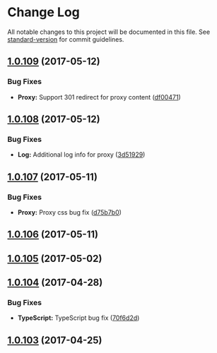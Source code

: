 # Change Log

All notable changes to this project will be documented in this file. See [standard-version](https://github.com/conventional-changelog/standard-version) for commit guidelines.

<a name="1.0.109"></a>
## [1.0.109](https://github.com/CrazySquirrel/UniqueTransport/compare/v1.0.108...v1.0.109) (2017-05-12)


### Bug Fixes

* **Proxy:** Support 301 redirect for proxy content ([df00471](https://github.com/CrazySquirrel/UniqueTransport/commit/df00471))



<a name="1.0.108"></a>
## [1.0.108](https://github.com/CrazySquirrel/UniqueTransport/compare/v1.0.107...v1.0.108) (2017-05-12)


### Bug Fixes

* **Log:** Additional log info for proxy ([3d51929](https://github.com/CrazySquirrel/UniqueTransport/commit/3d51929))



<a name="1.0.107"></a>
## [1.0.107](https://github.com/CrazySquirrel/UniqueTransport/compare/v1.0.106...v1.0.107) (2017-05-11)


### Bug Fixes

* **Proxy:** Proxy css bug fix ([d75b7b0](https://github.com/CrazySquirrel/UniqueTransport/commit/d75b7b0))



<a name="1.0.106"></a>
## [1.0.106](https://github.com/CrazySquirrel/UniqueTransport/compare/v1.0.105...v1.0.106) (2017-05-11)



<a name="1.0.105"></a>
## [1.0.105](https://github.com/CrazySquirrel/UniqueTransport/compare/v1.0.104...v1.0.105) (2017-05-02)



<a name="1.0.104"></a>
## [1.0.104](https://github.com/CrazySquirrel/UniqueTransport/compare/v1.0.103...v1.0.104) (2017-04-28)


### Bug Fixes

* **TypeScript:** TypeScript bug fix ([70f6d2d](https://github.com/CrazySquirrel/UniqueTransport/commit/70f6d2d))



<a name="1.0.103"></a>
## [1.0.103](https://github.com/CrazySquirrel/UniqueTransport/compare/v1.0.102...v1.0.103) (2017-04-25)
